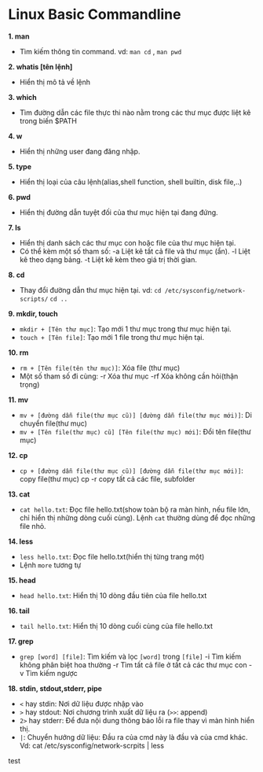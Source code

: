 # Linux Basic Commandline 
**1. man**
- Tìm kiếm thông tin command. vd: `man cd` , `man pwd`

**2. whatis [tên lệnh]**
- Hiển thị mô tả về lệnh

**3. which**
- Tìm đường dẫn các file thực thi nào nằm trong các thư mục được liệt kê trong biến $PATH

**4. w**
- Hiển thị những user đang đăng nhập.

**5. type**
- Hiển thị loại của câu lệnh(alias,shell function, shell builtin, disk file,..)

**6. pwd**
- Hiển thị đường dẫn tuyệt đối của thư mục hiện tại đang đứng.

**7. ls**
- Hiển thị danh sách các thư mục con hoặc file của thư mục hiện tại.
- Có thể kèm một số tham số:
		-a	 Liệt kê tất cả file và thư mục (ẩn).
		-l	 Liệt kê theo dạng bảng.
		-t	 Liệt kê kèm theo giá trị thời gian.

**8. cd**
- Thay đổi đường dẫn thư mục hiện tại. vd: `cd /etc/sysconfig/network-scripts/`  `cd ..`

**9. mkdir, touch**
- `mkdir + [Tên thư mục]`: Tạo mới 1 thư mục trong thư mục hiện tại.
- `touch + [Tên file]`: Tạo mới 1 file trong thư mục hiện tại.

**10. rm**
- `rm + [Tên file(tên thư mục)]`: Xóa file (thư mục)
- Một số tham số đi cùng:
			-r	   Xóa thư mục
			-rf	   Xóa không cần hỏi(thận trọng)

**11. mv**
- `mv + [đường dẫn file(thư mục cũ)] [đường dẫn file(thư mục mới)]`: Di chuyển file(thư mục)
- `mv + [Tên file(thư mục) cũ] [Tên file(thư mục) mới]`: Đổi tên file(thư mục)

**12. cp**
- `cp + [đường dẫn file(thư mục cũ)] [đường dẫn file(thư mục mới)]`: copy file(thư mục)
			cp -r 	copy tất cả các file, subfolder

**13. cat**
- `cat hello.txt`: Đọc file hello.txt(show toàn bộ ra màn hình, nếu file lớn, chỉ hiển thị những dòng cuối cùng). Lệnh `cat` thường dùng để đọc những file nhỏ.

**14. less**
- `less hello.txt`: Đọc file hello.txt(hiển thị từng trang một)
- Lệnh `more` tương tự

**15. head**
- `head hello.txt`: Hiển thị 10 dòng đầu tiên của file hello.txt

**16. tail**
- `tail hello.txt`: Hiển thị 10 dòng cuối cùng của file hello.txt

**17. grep**
- `grep [word] [file]`: Tìm kiếm và lọc `[word]` trong `[file]`
			-i	    Tìm kiếm không phân biệt hoa thường
			-r	    Tìm tất cả file ở tất cả các thư mục con
			-v	    Tìm kiếm ngược

**18. stdin, stdout,stderr, pipe**
- `<` hay stdin: Nơi dữ liệu được nhập vào 
- `>` hay stdout: Nơi chương trình xuất dữ liệu ra (`>>`: append)
- `2>` hay stderr: Để đưa nội dung thông báo lỗi ra file thay vì màn hình hiển thị.
- `|`: Chuyển hướng dữ liệu: Đầu ra của cmd này là đầu và của cmd khác. Vd: cat /etc/sysconfig/network-scrpits | less


test